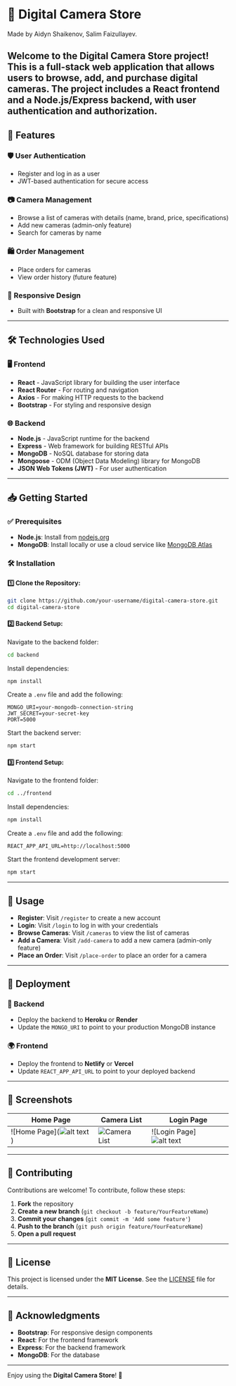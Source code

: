# 📸 Digital Camera Store
Made by Aidyn Shaikenov, Salim Faizullayev.

Welcome to the **Digital Camera Store** project! This is a full-stack web application that allows users to browse, add, and purchase digital cameras. The project includes a **React frontend** and a **Node.js/Express backend**, with user authentication and authorization.
---

## 🚀 Features

### 🛡️ User Authentication
- Register and log in as a user
- JWT-based authentication for secure access

### 📷 Camera Management
- Browse a list of cameras with details (name, brand, price, specifications)
- Add new cameras (admin-only feature)
- Search for cameras by name

### 🛍️ Order Management
- Place orders for cameras
- View order history (future feature)

### 🎨 Responsive Design
- Built with **Bootstrap** for a clean and responsive UI

---

## 🛠 Technologies Used

### 🖥 Frontend
- **React** - JavaScript library for building the user interface
- **React Router** - For routing and navigation
- **Axios** - For making HTTP requests to the backend
- **Bootstrap** - For styling and responsive design

### 🌐 Backend
- **Node.js** - JavaScript runtime for the backend
- **Express** - Web framework for building RESTful APIs
- **MongoDB** - NoSQL database for storing data
- **Mongoose** - ODM (Object Data Modeling) library for MongoDB
- **JSON Web Tokens (JWT)** - For user authentication

---

## 📥 Getting Started

### ✅ Prerequisites
- **Node.js**: Install from [nodejs.org](https://nodejs.org/)
- **MongoDB**: Install locally or use a cloud service like [MongoDB Atlas](https://www.mongodb.com/atlas)

### 🛠 Installation

#### 1️⃣ Clone the Repository:
```bash
git clone https://github.com/your-username/digital-camera-store.git
cd digital-camera-store
```

#### 2️⃣ Backend Setup:
Navigate to the backend folder:
```bash
cd backend
```
Install dependencies:
```bash
npm install
```
Create a `.env` file and add the following:
```
MONGO_URI=your-mongodb-connection-string
JWT_SECRET=your-secret-key
PORT=5000
```
Start the backend server:
```bash
npm start
```

#### 3️⃣ Frontend Setup:
Navigate to the frontend folder:
```bash
cd ../frontend
```
Install dependencies:
```bash
npm install
```
Create a `.env` file and add the following:
```
REACT_APP_API_URL=http://localhost:5000
```
Start the frontend development server:
```bash
npm start
```

---

## 🎯 Usage

- **Register**: Visit `/register` to create a new account
- **Login**: Visit `/login` to log in with your credentials
- **Browse Cameras**: Visit `/cameras` to view the list of cameras
- **Add a Camera**: Visit `/add-camera` to add a new camera (admin-only feature)
- **Place an Order**: Visit `/place-order` to place an order for a camera

---

## 🚀 Deployment

### 📡 Backend
- Deploy the backend to **Heroku** or **Render**
- Update the `MONGO_URI` to point to your production MongoDB instance

### 🌍 Frontend
- Deploy the frontend to **Netlify** or **Vercel**
- Update `REACT_APP_API_URL` to point to your deployed backend

---

## 📸 Screenshots

| Home Page | Camera List | Login Page |
|-----------|------------|------------|
| ![Home Page](![alt text](image.png)) | ![Camera List](link-to-screenshot) | ![Login Page]![alt text](image-1.png) |

---

## 🤝 Contributing

Contributions are welcome! To contribute, follow these steps:
1. **Fork** the repository
2. **Create a new branch** (`git checkout -b feature/YourFeatureName`)
3. **Commit your changes** (`git commit -m 'Add some feature'`)
4. **Push to the branch** (`git push origin feature/YourFeatureName`)
5. **Open a pull request**

---

## 📜 License

This project is licensed under the **MIT License**. See the [LICENSE](LICENSE) file for details.

---

## 🙌 Acknowledgments

- **Bootstrap**: For responsive design components
- **React**: For the frontend framework
- **Express**: For the backend framework
- **MongoDB**: For the database

---

Enjoy using the **Digital Camera Store**! 🚀

